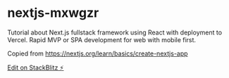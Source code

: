 # nextjs-mxwgzr

Tutorial about Next.js fullstack framework using React with deployment to Vercel. Rapid MVP or SPA development for web with mobile first.

Copied from https://nextjs.org/learn/basics/create-nextjs-app

[Edit on StackBlitz ⚡️](https://stackblitz.com/edit/nextjs-mxwgzr)
